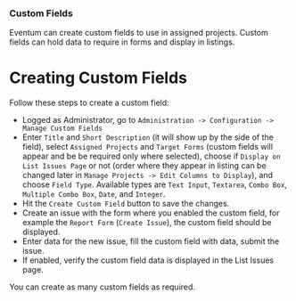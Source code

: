 ### Custom Fields

Eventum can create custom fields to use in assigned projects. Custom fields can hold data to require in forms and display in listings.

Creating Custom Fields
======================

Follow these steps to create a custom field:

-   Logged as Administrator, go to `Administration -> Configuration -> Manage Custom Fields`
-   Enter `Title` and `Short Description` (it will show up by the side of the field), select `Assigned Projects` and `Target Forms` (custom fields will appear and be be required only where selected), choose if `Display on List Issues Page` or not (order where they appear in listing can be changed later in `Manage Projects -> Edit Columns to Display`), and choose `Field Type`. Available types are `Text Input`, `Textarea`, `Combo Box`, `Multiple Combo Box`, `Date`, and `Integer`.
-   Hit the `Create Custom Field` button to save the changes.
-   Create an issue with the form where you enabled the custom field, for example the `Report Form` (`Create Issue`), the custom field should be displayed.
-   Enter data for the new issue, fill the custom field with data, submit the issue.
-   If enabled, verify the custom field data is displayed in the List Issues page.

You can create as many custom fields as required.